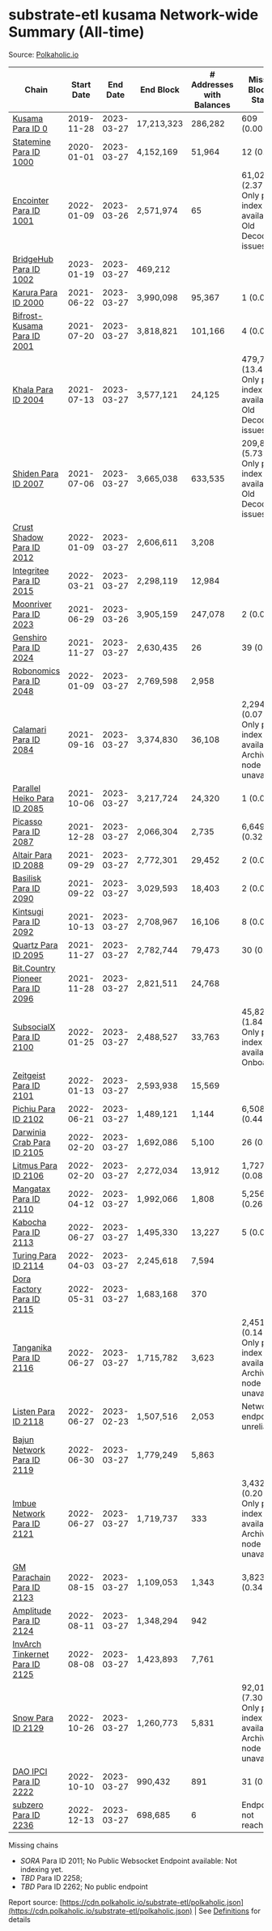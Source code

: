 # substrate-etl kusama Network-wide Summary (All-time)

Source: [Polkaholic.io](https://polkaholic.io)


| Chain            | Start Date | End Date | End Block | # Addresses with Balances | Missing Blocks / Status |
| ---------------- | ---------- | ---------| --------- | ------------------------- | ----------------------- |
| [Kusama Para ID 0](/kusama/0-kusama) | 2019-11-28 | 2023-03-27 | 17,213,323 |  286,282 | 609 (0.00%)  |
| [Statemine Para ID 1000](/kusama/1000-statemine) | 2020-01-01 | 2023-03-27 | 4,152,169 |  51,964 | 12 (0.00%)  |
| [Encointer Para ID 1001](/kusama/1001-encointer) | 2022-01-09 | 2023-03-26 | 2,571,974 |  65 | 61,024 (2.37%) Only partial index available: Old Decoding issues |
| [BridgeHub Para ID 1002](/kusama/1002-bridgehub) | 2023-01-19 | 2023-03-27 | 469,212 |   |    |
| [Karura Para ID 2000](/kusama/2000-karura) | 2021-06-22 | 2023-03-27 | 3,990,098 |  95,367 | 1 (0.00%)  |
| [Bifrost-Kusama Para ID 2001](/kusama/2001-bifrost-ksm) | 2021-07-20 | 2023-03-27 | 3,818,821 |  101,166 | 4 (0.00%)  |
| [Khala Para ID 2004](/kusama/2004-khala) | 2021-07-13 | 2023-03-27 | 3,577,121 |  24,125 | 479,738 (13.41%) Only partial index available: Old Decoding issues |
| [Shiden Para ID 2007](/kusama/2007-shiden) | 2021-07-06 | 2023-03-27 | 3,665,038 |  633,535 | 209,844 (5.73%) Only partial index available: Old Decoding issues |
| [Crust Shadow Para ID 2012](/kusama/2012-shadow) | 2022-01-09 | 2023-03-27 | 2,606,611 |  3,208 |    |
| [Integritee Para ID 2015](/kusama/2015-integritee) | 2022-03-21 | 2023-03-27 | 2,298,119 |  12,984 |    |
| [Moonriver Para ID 2023](/kusama/2023-moonriver) | 2021-06-29 | 2023-03-26 | 3,905,159 |  247,078 | 2 (0.00%)  |
| [Genshiro Para ID 2024](/kusama/2024-genshiro) | 2021-11-27 | 2023-03-27 | 2,630,435 |  26 | 39 (0.00%)  |
| [Robonomics Para ID 2048](/kusama/2048-robonomics) | 2022-01-09 | 2023-03-27 | 2,769,598 |  2,958 |    |
| [Calamari Para ID 2084](/kusama/2084-calamari) | 2021-09-16 | 2023-03-27 | 3,374,830 |  36,108 | 2,294 (0.07%) Only partial index available: Archive node unavailable |
| [Parallel Heiko Para ID 2085](/kusama/2085-parallel-heiko) | 2021-10-06 | 2023-03-27 | 3,217,724 |  24,320 | 1 (0.00%)  |
| [Picasso Para ID 2087](/kusama/2087-picasso) | 2021-12-28 | 2023-03-27 | 2,066,304 |  2,735 | 6,649 (0.32%)  |
| [Altair Para ID 2088](/kusama/2088-altair) | 2021-09-29 | 2023-03-27 | 2,772,301 |  29,452 | 2 (0.00%)  |
| [Basilisk Para ID 2090](/kusama/2090-basilisk) | 2021-09-22 | 2023-03-27 | 3,029,593 |  18,403 | 2 (0.00%)  |
| [Kintsugi Para ID 2092](/kusama/2092-kintsugi) | 2021-10-13 | 2023-03-27 | 2,708,967 |  16,106 | 8 (0.00%)  |
| [Quartz Para ID 2095](/kusama/2095-quartz) | 2021-11-27 | 2023-03-27 | 2,782,744 |  79,473 | 30 (0.00%)  |
| [Bit.Country Pioneer Para ID 2096](/kusama/2096-bitcountrypioneer) | 2021-11-28 | 2023-03-27 | 2,821,511 |  24,768 |    |
| [SubsocialX Para ID 2100](/kusama/2100-subsocialx) | 2022-01-25 | 2023-03-27 | 2,488,527 |  33,763 | 45,822 (1.84%) Only partial index available: Onboarding |
| [Zeitgeist Para ID 2101](/kusama/2101-zeitgeist) | 2022-01-13 | 2023-03-27 | 2,593,938 |  15,569 |    |
| [Pichiu Para ID 2102](/kusama/2102-pichiu) | 2022-06-21 | 2023-03-27 | 1,489,121 |  1,144 | 6,508 (0.44%)  |
| [Darwinia Crab Para ID 2105](/kusama/2105-crab) | 2022-02-20 | 2023-03-27 | 1,692,086 |  5,100 | 26 (0.00%)  |
| [Litmus Para ID 2106](/kusama/2106-litmus) | 2022-02-20 | 2023-03-27 | 2,272,034 |  13,912 | 1,727 (0.08%)  |
| [Mangatax Para ID 2110](/kusama/2110-mangatax) | 2022-04-12 | 2023-03-27 | 1,992,066 |  1,808 | 5,256 (0.26%)  |
| [Kabocha Para ID 2113](/kusama/2113-kabocha) | 2022-06-27 | 2023-03-27 | 1,495,330 |  13,227 | 5 (0.00%)  |
| [Turing Para ID 2114](/kusama/2114-turing) | 2022-04-03 | 2023-03-27 | 2,245,618 |  7,594 |    |
| [Dora Factory Para ID 2115](/kusama/2115-dorafactory) | 2022-05-31 | 2023-03-27 | 1,683,168 |  370 |    |
| [Tanganika Para ID 2116](/kusama/2116-tanganika) | 2022-06-27 | 2023-03-27 | 1,715,782 |  3,623 | 2,451 (0.14%) Only partial index available: Archive node unavailable |
| [Listen Para ID 2118](/kusama/2118-listen) | 2022-06-27 | 2023-02-23 | 1,507,516 |  2,053 |   Network endpoint unreliable |
| [Bajun Network Para ID 2119](/kusama/2119-bajun) | 2022-06-30 | 2023-03-27 | 1,779,249 |  5,863 |    |
| [Imbue Network Para ID 2121](/kusama/2121-imbue) | 2022-06-27 | 2023-03-27 | 1,719,737 |  333 | 3,432 (0.20%) Only partial index available: Archive node unavailable |
| [GM Parachain Para ID 2123](/kusama/2123-gm) | 2022-08-15 | 2023-03-27 | 1,109,053 |  1,343 | 3,823 (0.34%)  |
| [Amplitude Para ID 2124](/kusama/2124-amplitude) | 2022-08-11 | 2023-03-27 | 1,348,294 |  942 |    |
| [InvArch Tinkernet Para ID 2125](/kusama/2125-tinkernet) | 2022-08-08 | 2023-03-27 | 1,423,893 |  7,761 |    |
| [Snow Para ID 2129](/kusama/2129-snow) | 2022-10-26 | 2023-03-27 | 1,260,773 |  5,831 | 92,019 (7.30%) Only partial index available: Archive node unavailable |
| [DAO IPCI Para ID 2222](/kusama/2222-daoipci) | 2022-10-10 | 2023-03-27 | 990,432 |  891 | 31 (0.00%)  |
| [subzero Para ID 2236](/kusama/2236-subzero) | 2022-12-13 | 2023-03-27 | 698,685 |  6 |   Endpoint not reachable |

Missing chains


* *SORA* Para ID 2011; No Public Websocket Endpoint available: Not indexing yet.
* *TBD* Para ID 2258; 
* *TBD* Para ID 2262; No public endpoint

Report source: [https://cdn.polkaholic.io/substrate-etl/polkaholic.json](https://cdn.polkaholic.io/substrate-etl/polkaholic.json) | See [Definitions](/DEFINITIONS.md) for details

